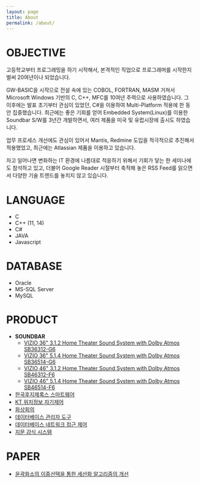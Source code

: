 ```yaml
---
layout: page
title: About
permalink: /about/
---
```


OBJECTIVE
=============

고등학교부터 프로그래밍을 하기 시작해서, 본격적인 직업으로 프로그래머를 시작한지 벌써 20여년이나 되었습니다.

GW­-BASIC을 시작으로 전설 속에 있는 COBOL, FORTRAN, MASM 거쳐서 Microsoft Windows 기반의 C, C++, MFC를 10여년 주력으로 사용하였습니다.  그 이후에는 발표 초기부터 관심이 있었던, C#을 이용하여 Multi­-Platform 적용에 한 동안 집중했습니다.  최근에는 좋은 기회를 얻어 Embedded System(Linux)를 이용한 Soundbar S/W를 3년간 개발하면서, 여러 제품을 미국 및 유럽시장에 출시도 하였습니다.

업무 프로세스 개선에도 관심이 있어서 Mantis, Redmine 도입을 적극적으로 추진해서 적용했었고, 최근에는​ Atlassian​ 제품을 이용하고 있습니다.

자고 일어나면 변화하는 IT 환경에 나름대로 적응하기 위해서 기회가 닿는 한 세미나에도 참석하고 있고, 더불어 Google Reader 시절부터 축적해 놓은 RSS Feed를 읽으면서 다양한 기술 트렌드를 놓치지 않고 있습니다.




LANGUAGE
=============

* C
* C++ (11, 14)
* C#
* JAVA
* Javascript




DATABASE
=============

* Oracle
* MS-SQL Server
* MySQL




PRODUCT
=============

* **SOUNDBAR**
  * [VIZIO 36" 3.1.2 Home Theater Sound System with Dolby Atmos SB36312-G6](https://www.vizio.com/home-theater-system/sb36312g6.html)
  * [VIZIO 36" 5.1.4 Home Theater Sound System with Dolby Atmos SB36514-G6](https://www.vizio.com/home-theater-system/sb36514g6.html)
  * [VIZIO 46" 3.1.2 Home Theater Sound System with Dolby Atmos SB46312-F6](https://www.vizio.com/home-theater-system/sb46312f6.html)
  * [VIZIO 46" 5.1.4 Home Theater Sound System with Dolby Atmos SB46514-F6](https://www.vizio.com/home-theater-system/sb46514f6.html)
* [한국후지제록스 스마트웨어](https://www.fujixerox.co.kr/ko-KR/Smart-Work-Gateway)
* [KT 위치정보 자기제어](https://www.google.com/search?newwindow=1&sxsrf=ACYBGNQWWahiGhIIxTE__imBgs3mu10Z-g:1580209270624&q=kt%EC%9C%84%EC%B9%98%EC%A0%95%EB%B3%B4%EC%9E%90%EA%B8%B0%EC%A0%9C%EC%96%B4&tbm=isch&source=univ&sa=X&ved=2ahUKEwio-_uhkqbnAhWKbN4KHQ4xDu4QsAR6BAgKEAE&biw=1920&bih=1066)
* [화상회의](http://www.tomms.com/tomms)
* [데이터베이스 관리자 도구](https://www.warevalley.com/solutions/orange.asp)
* [데이터베이스 네트워크 접근 제어](https://www.warevalley.com/solutions/chakramax.asp)
* [지문 감식 시스템](https://www.etnews.com/200011240202?m=1)




PAPER
=============

* [윤곽화소의 이중선택을 통한 세선화 알고리즘의 개선](http://dl.nanet.go.kr/SearchDetailView.do?cn=KDMT1200032615_1&resultPage=)

